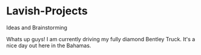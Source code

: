 # Lavish-Projects
Ideas and Brainstorming


Whats up guys! 
I am currently driving my fully diamond Bentley Truck. It's a nice day out here in the Bahamas.
